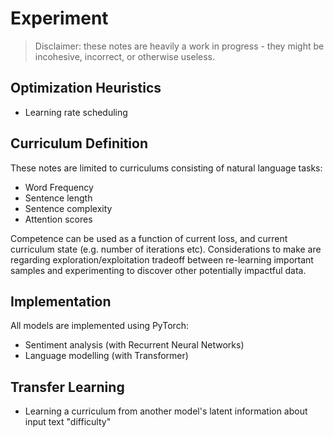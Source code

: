 # Experiment
> Disclaimer: these notes are heavily a work in progress - they might be incohesive, incorrect, or otherwise useless.

## Optimization Heuristics
- Learning rate scheduling

## Curriculum Definition
These notes are limited to curriculums consisting of natural language tasks:

- Word Frequency
- Sentence length
- Sentence complexity
- Attention scores

Competence can be used as a function of current loss, and current curriculum state (e.g. number of iterations etc). Considerations to make are regarding exploration/exploitation tradeoff between re-learning important samples and experimenting to discover other potentially impactful data.

## Implementation
All models are implemented using PyTorch:

- Sentiment analysis (with Recurrent Neural Networks)
- Language modelling (with Transformer)

## Transfer Learning
- Learning a curriculum from another model's latent information about input text "difficulty"